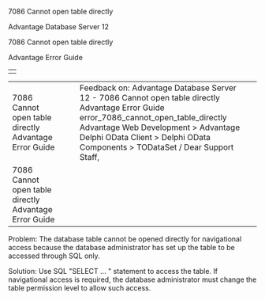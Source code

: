 7086 Cannot open table directly




Advantage Database Server 12  

7086 Cannot open table directly

Advantage Error Guide

|  |
| --- |
|  |

|  |  |  |  |  |
| --- | --- | --- | --- | --- |
| 7086 Cannot open table directly  Advantage Error Guide |  |  | Feedback on: Advantage Database Server 12 - 7086 Cannot open table directly Advantage Error Guide error\_7086\_cannot\_open\_table\_directly Advantage Web Development > Advantage Delphi OData Client > Delphi OData Components > TODataSet / Dear Support Staff, |  |
| 7086 Cannot open table directly  Advantage Error Guide |  |  |  |  |

Problem: The database table cannot be opened directly for navigational access because the database administrator has set up the table to be accessed through SQL only.

Solution: Use SQL "SELECT ... " statement to access the table. If navigational access is required, the database administrator must change the table permission level to allow such access.